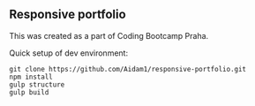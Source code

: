 ## Responsive portfolio
This was created as a part of Coding Bootcamp Praha.

Quick setup of dev environment:

    git clone https://github.com/Aidam1/responsive-portfolio.git
    npm install
    gulp structure
    gulp build